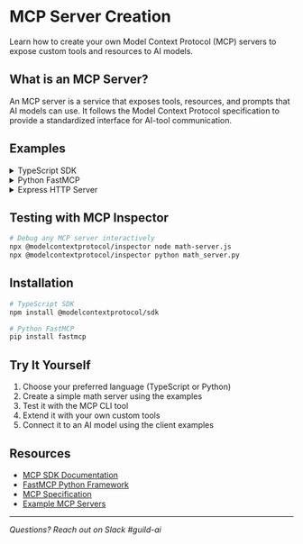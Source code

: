 # MCP Server Creation

Learn how to create your own Model Context Protocol (MCP) servers to expose custom tools and resources to AI models.

## What is an MCP Server?

An MCP server is a service that exposes tools, resources, and prompts that AI models can use. It follows the Model Context Protocol specification to provide a standardized interface for AI-tool communication.

## Examples

<details>
<summary>TypeScript SDK</summary>

```typescript
import { Server } from "@modelcontextprotocol/sdk/server/index.js";
import { StdioServerTransport } from "@modelcontextprotocol/sdk/server/stdio.js";
import { CallToolRequestSchema, ListToolsRequestSchema } from "@modelcontextprotocol/sdk/types.js";

const server = new Server(
  {
    name: "math-server",
    version: "1.0.0"
  },
  {
    capabilities: {
      tools: {}
    }
  }
);

server.setRequestHandler(ListToolsRequestSchema, async () => {
  return {
    tools: [
      {
        name: "add",
        description: "Add two numbers",
        inputSchema: {
          type: "object",
          properties: {
            a: { type: "number", description: "First number" },
            b: { type: "number", description: "Second number" }
          },
          required: ["a", "b"]
        }
      },
      {
        name: "multiply",
        description: "Multiply two numbers",
        inputSchema: {
          type: "object",
          properties: {
            a: { type: "number", description: "First number" },
            b: { type: "number", description: "Second number" }
          },
          required: ["a", "b"]
        }
      }
    ]
  };
});

server.setRequestHandler(CallToolRequestSchema, async (request) => {
  const { name, arguments: args } = request.params;
  
  switch (name) {
    case "add":
      return {
        content: [
          {
            type: "text",
            text: `${args.a} + ${args.b} = ${args.a + args.b}`
          }
        ]
      };
    case "multiply":
      return {
        content: [
          {
            type: "text",
            text: `${args.a} × ${args.b} = ${args.a * args.b}`
          }
        ]
      };
    default:
      throw new Error(`Unknown tool: ${name}`);
  }
});

const transport = new StdioServerTransport();
await server.connect(transport);

// Run: npx tsx math-server.ts
// Test: echo '{"jsonrpc":"2.0","method":"tools/list","id":1}' | npx tsx math-server.ts
```

</details>

<details>
<summary>Python FastMCP</summary>

```python
from mcp.server.fastmcp import FastMCP

mcp = FastMCP("Math Server")

@mcp.tool()
def add(a: float, b: float) -> float:
    """Add two numbers"""
    return a + b

@mcp.tool()
def multiply(a: float, b: float) -> float:
    """Multiply two numbers"""
    return a * b

@mcp.tool()
def divide(a: float, b: float) -> float:
    """Divide two numbers"""
    if b == 0:
        raise ValueError("Cannot divide by zero")
    return a / b

if __name__ == "__main__":
    mcp.run()

# Run: python math_server.py
# Test: echo '{"jsonrpc":"2.0","method":"tools/list","id":1}' | python math_server.py
```

</details>

<details>
<summary>Express HTTP Server</summary>

```javascript
import express from 'express';
import { Server } from '@modelcontextprotocol/sdk/server/index.js';
import { HttpServerTransport } from '@modelcontextprotocol/sdk/server/http.js';

const app = express();
app.use(express.json());

const server = new Server(
  {
    name: "http-math-server",
    version: "1.0.0"
  },
  {
    capabilities: {
      tools: {}
    }
  }
);

server.setRequestHandler('tools/list', async () => {
  return {
    tools: [
      {
        name: "calculate",
        description: "Evaluate a mathematical expression",
        inputSchema: {
          type: "object",
          properties: {
            expression: { type: "string", description: "Math expression to evaluate" }
          },
          required: ["expression"]
        }
      }
    ]
  };
});

server.setRequestHandler('tools/call', async (request) => {
  const { name, arguments: args } = request.params;
  
  if (name === "calculate") {
    try {
      const result = eval(args.expression);
      return {
        content: [
          {
            type: "text",
            text: `${args.expression} = ${result}`
          }
        ]
      };
    } catch (error) {
      throw new Error(`Invalid expression: ${error.message}`);
    }
  }
  
  throw new Error(`Unknown tool: ${name}`);
});

const transport = new HttpServerTransport('/mcp', app);
await server.connect(transport);

app.listen(3000, () => {
  console.log('MCP server running on http://localhost:3000/mcp');
});

// Run: node server.js
// Test: curl -X POST http://localhost:3000/mcp -H "Content-Type: application/json" -d '{"jsonrpc":"2.0","method":"tools/list","id":1}'
```

</details>

## Testing with MCP Inspector

```bash
# Debug any MCP server interactively
npx @modelcontextprotocol/inspector node math-server.js
npx @modelcontextprotocol/inspector python math_server.py
```


## Installation

```bash
# TypeScript SDK
npm install @modelcontextprotocol/sdk

# Python FastMCP
pip install fastmcp
```

## Try It Yourself

1. Choose your preferred language (TypeScript or Python)
2. Create a simple math server using the examples
3. Test it with the MCP CLI tool
4. Extend it with your own custom tools
5. Connect it to an AI model using the client examples

## Resources

- [MCP SDK Documentation](https://github.com/modelcontextprotocol/sdk)
- [FastMCP Python Framework](https://github.com/modelcontextprotocol/fastmcp)
- [MCP Specification](https://spec.modelcontextprotocol.io/)
- [Example MCP Servers](https://github.com/modelcontextprotocol/servers)

---

*Questions? Reach out on Slack #guild-ai*